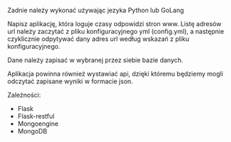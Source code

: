 Zadnie należy wykonać używając jezyka Python lub GoLang

Napisz aplikację, która loguje czasy odpowidzi stron www.
Listę adresów url należy zaczytać z pliku konfiguracyjnego yml (config.yml), a następnie czyklicznie odpytywać dany adres url według wskazań z pliku konfiguracyjnego.

Dane należy zapisać w wybranej przez siebie bazie danych.

Aplikacja powinna również wystawiać api, dzięki któremu będziemy mogli odczytać zapisane wyniki w formacie json.

Zależności:
- Flask
- Flask-restful
- Mongoengine
- MongoDB